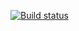 [![Build status](https://ci.appveyor.com/api/projects/status/j8xo86tytfcb7b25?svg=true)](https://ci.appveyor.com/project/Anton42162/pattern-4n2a7)
